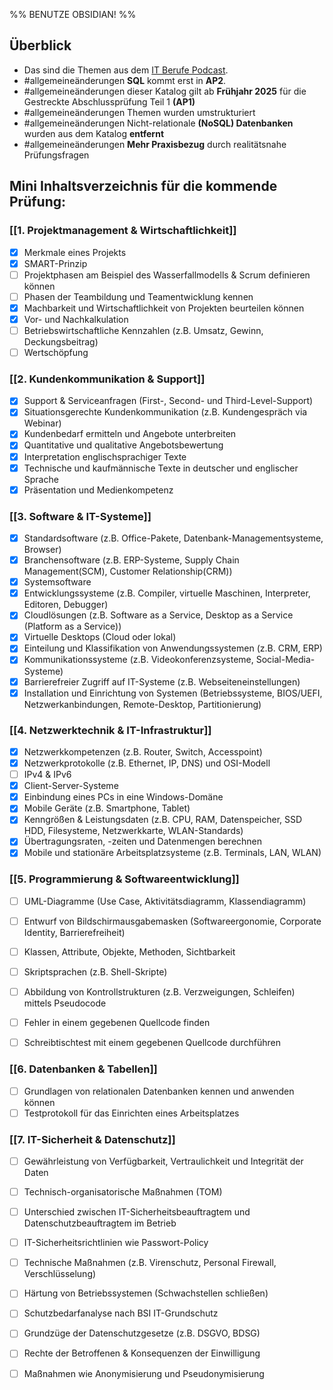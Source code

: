 %% BENUTZE OBSIDIAN! %%
## Überblick
- Das sind die Themen aus dem [IT Berufe Podcast](https://it-berufe-podcast.de/neuer-pruefungskatalog-fuer-die-ap1-der-it-berufe-ab-2025-it-berufe-podcast-190/).
- #allgemeineänderungen **SQL** kommt erst in **AP2**.
- #allgemeineänderungen dieser Katalog gilt ab **Frühjahr 2025** für die Gestreckte Abschlussprüfung Teil 1 **(AP1)**
- #allgemeineänderungen Themen wurden umstrukturiert
- #allgemeineänderungen Nicht-relationale **(NoSQL) Datenbanken** wurden aus dem Katalog **entfernt**
- #allgemeineänderungen **Mehr Praxisbezug** durch realitätsnahe Prüfungsfragen


## Mini Inhaltsverzeichnis für die kommende Prüfung:

### [[1. Projektmanagement & Wirtschaftlichkeit]]
- [x] Merkmale eines Projekts
- [x] SMART-Prinzip
- [ ] Projektphasen am Beispiel des Wasserfallmodells & Scrum definieren können
- [ ] Phasen der Teambildung und Teamentwicklung kennen
- [x] Machbarkeit und Wirtschaftlichkeit von Projekten beurteilen können
- [x] Vor- und Nachkalkulation
- [ ] Betriebswirtschaftliche Kennzahlen (z.B. Umsatz, Gewinn, Deckungsbeitrag)
- [ ] Wertschöpfung

### [[2. Kundenkommunikation & Support]]
- [x] Support & Serviceanfragen (First-, Second- und Third-Level-Support)
- [x] Situationsgerechte Kundenkommunikation (z.B. Kundengespräch via Webinar)
- [x] Kundenbedarf ermitteln und Angebote unterbreiten
- [x] Quantitative und qualitative Angebotsbewertung
- [x] Interpretation englischsprachiger Texte
- [x] Technische und kaufmännische Texte in deutscher und englischer Sprache
- [x] Präsentation und Medienkompetenz

### [[3. Software & IT-Systeme]]
- [x] Standardsoftware (z.B. Office-Pakete, Datenbank-Managementsysteme, Browser)
- [x] Branchensoftware (z.B. ERP-Systeme, Supply Chain Management(SCM), Customer Relationship(CRM))
- [x] Systemsoftware
- [x] Entwicklungssysteme (z.B. Compiler, virtuelle Maschinen, Interpreter, Editoren, Debugger)
- [x] Cloudlösungen (z.B. Software as a Service, Desktop as a Service (Platform as a Service))
- [x] Virtuelle Desktops (Cloud oder lokal)
- [x] Einteilung und Klassifikation von Anwendungssystemen (z.B. CRM, ERP)
- [x] Kommunikationssysteme (z.B. Videokonferenzsysteme, Social-Media-Systeme)
- [x] Barrierefreier Zugriff auf IT-Systeme (z.B. Webseiteneinstellungen)
- [x] Installation und Einrichtung von Systemen (Betriebssysteme, BIOS/UEFI, Netzwerkanbindungen, Remote-Desktop, Partitionierung)

### [[4. Netzwerktechnik & IT-Infrastruktur]]
- [x] Netzwerkkompetenzen (z.B. Router, Switch, Accesspoint)
- [x] Netzwerkprotokolle (z.B. Ethernet, IP, DNS) und OSI-Modell
- [ ] IPv4 & IPv6
- [x] Client-Server-Systeme
- [x] Einbindung eines PCs in eine Windows-Domäne
- [x] Mobile Geräte (z.B. Smartphone, Tablet)
- [x] Kenngrößen & Leistungsdaten (z.B. CPU, RAM, Datenspeicher, SSD HDD, Filesysteme, Netzwerkkarte, WLAN-Standards)
- [x] Übertragungsraten, -zeiten und Datenmengen berechnen
- [x] Mobile und stationäre Arbeitsplatzsysteme (z.B. Terminals, LAN, WLAN)

### [[5. Programmierung & Softwareentwicklung]]
- [ ] UML-Diagramme (Use Case, Aktivitätsdiagramm, Klassendiagramm)
- [ ] Entwurf von Bildschirmausgabemasken (Softwareergonomie, Corporate Identity, Barrierefreiheit)
- [ ] Klassen, Attribute, Objekte, Methoden, Sichtbarkeit
- [ ] Skriptsprachen (z.B. Shell-Skripte)
- [ ] Abbildung von Kontrollstrukturen (z.B. Verzweigungen, Schleifen) mittels Pseudocode
- [ ] Fehler in einem gegebenen Quellcode finden
- [ ] Schreibtischtest mit einem gegebenen Quellcode durchführen


### [[6. Datenbanken & Tabellen]]
- [ ] Grundlagen von relationalen Datenbanken kennen und anwenden können
- [ ] Testprotokoll für das Einrichten eines Arbeitsplatzes

### [[7. IT-Sicherheit & Datenschutz]]
- [ ] Gewährleistung von Verfügbarkeit, Vertraulichkeit und Integrität der Daten
- [ ] Technisch-organisatorische Maßnahmen (TOM)
- [ ] Unterschied zwischen IT-Sicherheitsbeauftragtem und Datenschutzbeauftragtem im Betrieb
- [ ] IT-Sicherheitsrichtlinien wie Passwort-Policy
- [ ] Technische Maßnahmen (z.B. Virenschutz, Personal Firewall, Verschlüsselung)
- [ ] Härtung von Betriebssystemen (Schwachstellen schließen)
- [ ] Schutzbedarfanalyse nach BSI IT-Grundschutz
- [ ] Grundzüge der Datenschutzgesetze (z.B. DSGVO, BDSG)
- [ ] Rechte der Betroffenen & Konsequenzen der Einwilligung
- [ ] Maßnahmen wie Anonymisierung und Pseudonymisierung



